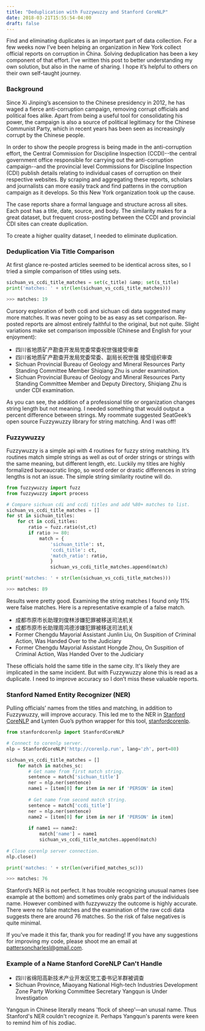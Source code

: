 ```yaml
---
title: "Deduplication with Fuzzywuzzy and Stanford CoreNLP"
date: 2018-03-21T15:55:54-04:00
draft: false
---
```


Find and eliminating duplicates is an important part of data collection. For a few weeks now I’ve been helping an organization in New York collect official reports on corruption in China. Solving deduplication has been a key component of that effort. I’ve written this post to better understanding my own solution, but also in the name of sharing. I hope it’s helpful to others on their own self-taught journey.

### Background
Since Xi Jinping’s ascension to the Chinese presidency in 2012, he has waged a fierce anti-corruption campaign, removing corrupt officials and political foes alike. Apart from being a useful tool for consolidating his power, the campaign is also a source of political legitimacy for the Chinese Communist Party, which in recent years has been seen as increasingly corrupt by the Chinese people.

In order to show the people progress is being made in the anti-corruption effort, the Central Commission for Discipline Inspection (CCDI)--the central government office responsible for carrying out the anti-corruption campaign--and the provincial level Commissions for Discipline Inspection (CDI) publish details relating to individual cases of corruption on their respective websites. By scraping and aggregating these reports, scholars and journalists can more easily track and find patterns in the corruption campaign as it develops. So this New York organization took up the cause.

The case reports share a formal language and structure across all sites. Each post has a title, date, source, and body. The similarity makes for a great dataset, but frequent cross-posting between the CCDI and provincial CDI sites can create duplication.

To create a higher quality dataset, I needed to eliminate duplication.

### Deduplication Via Title Comparison
At first glance re-posted articles seemed to be identical across sites, so I tried a simple comparison of titles using sets.
```python
sichuan_vs_ccdi_title_matches = set(c_title) &amp; set(s_title)
print('matches: ' + str(len(sichuan_vs_ccdi_title_matches)))

>>> matches: 19
```
Cursory exploration of both ccdi and sichuan cdi data suggested many more matches. It was never going to be as easy as set comparison. Re-posted reports are almost entirely faithful to the original, but not quite. Slight variations make set comparison impossible (Chinese and English for your enjoyment):

* 四川省地质矿产勘查开发局党委常委祝世强接受审查
* 四川省地质矿产勘查开发局党委常委、副局长祝世强 接受组织审查
* Sichuan Provincial Bureau of Geology and Mineral Resources Party Standing Committee Member Shiqiang Zhu is under examination.
* Sichuan Provincial Bureau of Geology and Mineral Resources Party Standing Committee Member and Deputy Directory, Shiqiang Zhu is under CDI examination.

As you can see, the addition of a professional title or organization changes string length but not meaning. I needed something that would output a percent difference between strings. My roommate suggested SeatGeek’s open source Fuzzywuzzy library for string matching. And I was off!

### Fuzzywuzzy

Fuzzywuzzy is a simple api with 4 routines for fuzzy string matching. It’s routines match simple strings as well as out of order strings or strings with the same meaning, but different length, etc. Luckily my titles are highly formalized bureaucratic lingo, so word order or drastic differences in string lengths is not an issue. The simple string similarity routine will do.
```python
from fuzzywuzzy import fuzz
from fuzzywuzzy import process

# Compare sichuan cdi and ccdi titles and add %80+ matches to list.
sichuan_vs_ccdi_title_matches = []
for st in sichuan_titles:
    for ct in ccdi_titles:
        ratio = fuzz.ratio(st,ct)
        if ratio >= 80:
            match = {
                'sichuan_title': st,
                'ccdi_title': ct,
                'match_ratio': ratio,
                }
                sichuan_vs_ccdi_title_matches.append(match)

print('matches: ' + str(len(sichuan_vs_ccdi_title_matches)))

>>> matches: 89
```
Results were pretty good. Examining the string matches I found only 11% were false matches. Here is a representative example of a false match.

* 成都市原市长助理刘俊林涉嫌犯罪被移送司法机关
* 成都市原市长助理周鸿德涉嫌犯罪被移送司法机关
* Former Chengdu Mayorial Assistant Junlin Liu, On Suspition of Criminal Action, Was Handed Over to the Judiciary
* Former Chengdu Mayorial Assistant Hongde Zhou, On Suspition of Criminal Action, Was Handed Over to the Judiciary

These officials hold the same title in the same city. It's likely they are implicated in the same incident. But with Fuzzywuzzy alone this is read as a duplicate. I need to improve accuracy so I don’t miss these valuable reports.

### Stanford Named Entity Recognizer (NER)

Pulling officials’ names from the titles and matching, in addition to Fuzzywuzzy, will improve accuracy. This led me to the NER in [Stanford CoreNLP](https://stanfordnlp.github.io/CoreNLP/) and Lynten Guo’s python wrapper for this tool, [stanfordcorenlp](https://github.com/Lynten/stanford-corenlp).
```python
from stanfordcorenlp import StanfordCoreNLP

# Connect to corenlp server.
nlp = StanfordCoreNLP('http://corenlp.run', lang='zh', port=80)

sichuan_vs_ccdi_title_matches = []
	for match in matches_sc:
		# Get name from first match string.
		sentence = match['sichuan_title']
		ner = nlp.ner(sentence)
		name1 = [item[0] for item in ner if 'PERSON' in item]
		
		# Get name from second match string.
		sentence = match['ccdi_title']
		ner = nlp.ner(sentence)
		name2 = [item[0] for item in ner if 'PERSON' in item]
	
		if name1 == name2:
			match['name'] = name1
			sichuan_vs_ccdi_title_matches.append(match)
		
# Close corenlp server connection.
nlp.close()

print('matches: ' + str(len(verified_matches_sc)))

>>> matches: 76
```

Stanford’s NER is not perfect. It has trouble recognizing unusual names (see example at the bottom) and sometimes only grabs part of the individuals name. However combined with fuzzywuzzy the outcome is highly accurate. There were no false matches and the examination of the raw ccdi data suggests there are around 76 matches. So the risk of false negatives is quite minimal.

If you've made it this far, thank you for reading! If you have any suggestions for improving my code, please shoot me an email at pattersoncharlesl@gmail.com.

### Example of a Name Stanford CoreNLP Can't Handle

* 四川省绵阳高新技术产业开发区党工委书记羊群被调查
* Sichuan Province, Miaoyang National High-tech Industries Development Zone Party Working Committee Secretary Yangqun is Under Investigation

Yangqun in Chinese literally means 'flock of sheep'—an unusal name. Thus Stanford's NER couldn't recognize it. Perhaps Yangqun's parents were keen to remind him of his zodiac.